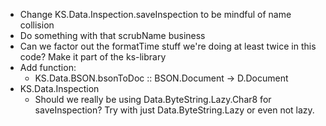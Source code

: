 - Change KS.Data.Inspection.saveInspection to be mindful of name collision
- Do something with that scrubName business
- Can we factor out the formatTime stuff we're doing at least twice in this code? Make it part of the ks-library
- Add function:
   - KS.Data.BSON.bsonToDoc :: BSON.Document -> D.Document
- KS.Data.Inspection
   - Should we really be using Data.ByteString.Lazy.Char8 for
     saveInspection? Try with just Data.ByteString.Lazy or even
     not lazy.
